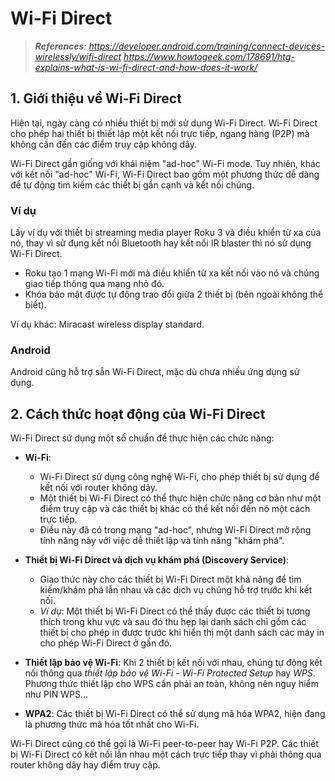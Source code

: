 # Wi-Fi Direct

> ***References**:
> <https://developer.android.com/training/connect-devices-wirelessly/wifi-direct>
> <https://www.howtogeek.com/178691/htg-explains-what-is-wi-fi-direct-and-how-does-it-work/>*

## 1. Giới thiệu về Wi-Fi Direct

Hiện tại, ngày càng có nhiều thiết bị mới sử dụng Wi-Fi Direct. Wi-Fi Direct cho phép hai thiết bị thiết lập một kết nối trực tiếp, ngang hàng (P2P) mà không cần đến các điểm truy cập không dây.

Wi-Fi Direct gần giống với khái niệm "ad-hoc" Wi-Fi mode. Tuy nhiên, khác với kết nối "ad-hoc" Wi-Fi, Wi-Fi Direct bao gồm một phương thức dễ dàng để tự động tìm kiếm các thiết bị gần cạnh và kết nối chúng.

### **Ví dụ**

Lấy ví dụ với thiết bị streaming media player Roku 3 và điều khiển từ xa của nó, thay vì sử đụng kết nối Bluetooth hay kết nối IR blaster thì nó sử dụng Wi-Fi Direct.

- Roku tạo 1 mạng Wi-Fi mới mà điều khiển từ xa kết nối vào nó và chúng giao tiếp thông qua mạng nhỏ đó.
- Khóa bảo mật được tự động trao đổi giữa 2 thiết bị (bên ngoài không thể biết).

Ví dụ khác: Miracast wireless display standard.

### **Android**

Android cũng hỗ trợ sẵn Wi-Fi Direct, mặc dù chưa nhiều ứng dụng sử dụng.

## 2. Cách thức hoạt động của Wi-Fi Direct

Wi-Fi Direct sử dụng một số chuẩn để thực hiện các chức năng:

- **Wi-Fi**:

  - Wi-Fi Direct sử dụng công nghệ Wi-Fi, cho phép thiết bị sử dụng để kết nối với router không dây.
  - Một thiết bị Wi-Fi Direct có thể thực hiện chức năng cơ bản như một điểm truy cập và các thiết bị khác có thể kết nối đến nó một cách trực tiếp.
  - Điều này đã có trong mạng "ad-hoc", nhưng Wi-Fi Direct mở rộng tính năng này với việc dễ thiết lập và tính năng "khám phá".

- **Thiết bị Wi-Fi Direct và dịch vụ khám phá (Discovery Service)**:

  - Giao thức này cho các thiết bị Wi-Fi Direct một khả năng để tìm kiếm/khám phá lẫn nhau và các dịch vụ chúng hỗ trợ trước khi kết nối.
  - *Ví dụ*: Một thiết bị Wi-Fi Direct có thể thấy được các thiết bị tương thích trong khu vực và sau đó thu hẹp lại danh sách chỉ gồm các thiết bị cho phép in được trước khi hiển thị một danh sách các máy in cho phép Wi-Fi Direct ở gần đó.

- **Thiết lập bảo vệ Wi-Fi**: Khi 2 thiết bị kết nối với nhau, chúng tự động kết nối thông qua *thiết lập bảo vệ Wi-Fi* - *Wi-Fi Protected Setup* hay *WPS*. Phương thức thiết lập cho WPS cần phải an toàn, không nên nguy hiểm như PIN WPS...
- **WPA2**: Các thiết bị Wi-Fi Direct có thể sử dụng mã hóa WPA2, hiện đang là phương thức mã hóa tốt nhất cho Wi-Fi.

Wi-Fi Direct cũng có thể gọi là Wi-Fi peer-to-peer hay Wi-Fi P2P. Các thiết bị Wi-Fi Direct có kết nối lẫn nhau một cách trực tiếp thay vì phải thông qua router không dây hay điểm truy cập.
